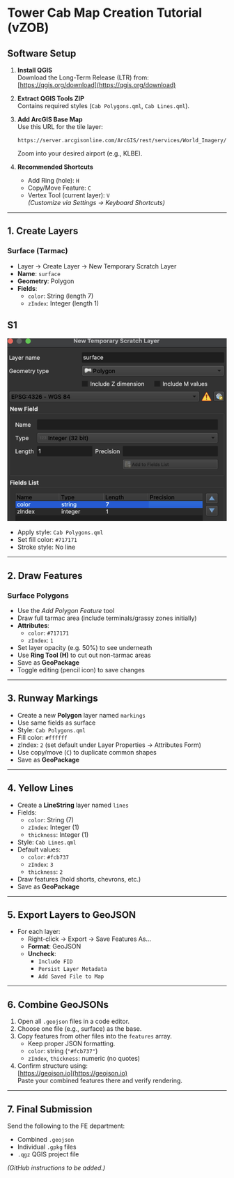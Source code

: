 # Tower Cab Map Creation Tutorial (vZOB)

## Software Setup

1. **Install QGIS**  
   Download the Long-Term Release (LTR) from:  
   [https://qgis.org/download](https://qgis.org/download)

2. **Extract QGIS Tools ZIP**  
   Contains required styles (`Cab Polygons.qml`, `Cab Lines.qml`).

3. **Add ArcGIS Base Map**  
   Use this URL for the tile layer:  
   ```
   https://server.arcgisonline.com/ArcGIS/rest/services/World_Imagery/MapServer/tile/{z}/{y}/{x}
   ```
   Zoom into your desired airport (e.g., KLBE).

4. **Recommended Shortcuts**
   - Add Ring (hole): `H`
   - Copy/Move Feature: `C`
   - Vertex Tool (current layer): `V`  
   *(Customize via Settings → Keyboard Shortcuts)*

---

## 1. Create Layers

### Surface (Tarmac)
- Layer → Create Layer → New Temporary Scratch Layer
- **Name**: `surface`
- **Geometry**: Polygon
- **Fields**:
  - `color`: String (length 7)
  - `zIndex`: Integer (length 1)


## S1
![S1](images/S1.png)

- Apply style: `Cab Polygons.qml`
- Set fill color: `#717171`
- Stroke style: No line

---

## 2. Draw Features

### Surface Polygons
- Use the *Add Polygon Feature* tool
- Draw full tarmac area (include terminals/grassy zones initially)
- **Attributes**:
  - `color`: `#717171`
  - `zIndex`: `1`
- Set layer opacity (e.g. 50%) to see underneath
- Use **Ring Tool (H)** to cut out non-tarmac areas
- Save as **GeoPackage**
- Toggle editing (pencil icon) to save changes

---

## 3. Runway Markings

- Create a new **Polygon** layer named `markings`
- Use same fields as surface
- Style: `Cab Polygons.qml`
- Fill color: `#ffffff`
- zIndex: `2` (set default under Layer Properties → Attributes Form)
- Use copy/move (`C`) to duplicate common shapes
- Save as **GeoPackage**

---

## 4. Yellow Lines

- Create a **LineString** layer named `lines`
- Fields:
  - `color`: String (7)
  - `zIndex`: Integer (1)
  - `thickness`: Integer (1)
- Style: `Cab Lines.qml`
- Default values:
  - `color`: `#fcb737`
  - `zIndex`: `3`
  - `thickness`: `2`
- Draw features (hold shorts, chevrons, etc.)
- Save as **GeoPackage**

---

## 5. Export Layers to GeoJSON

- For each layer:
  - Right-click → Export → Save Features As...
  - **Format**: GeoJSON
  - **Uncheck**:
    - `Include FID`
    - `Persist Layer Metadata`
    - `Add Saved File to Map`

---

## 6. Combine GeoJSONs

1. Open all `.geojson` files in a code editor.
2. Choose one file (e.g., surface) as the base.
3. Copy features from other files into the `features` array.
   - Keep proper JSON formatting.
   - `color`: string (`"#fcb737"`)
   - `zIndex`, `thickness`: numeric (no quotes)
4. Confirm structure using:  
   [https://geojson.io](https://geojson.io)  
   Paste your combined features there and verify rendering.

---

## 7. Final Submission

Send the following to the FE department:
- Combined `.geojson`
- Individual `.gpkg` files
- `.qgz` QGIS project file

*(GitHub instructions to be added.)*